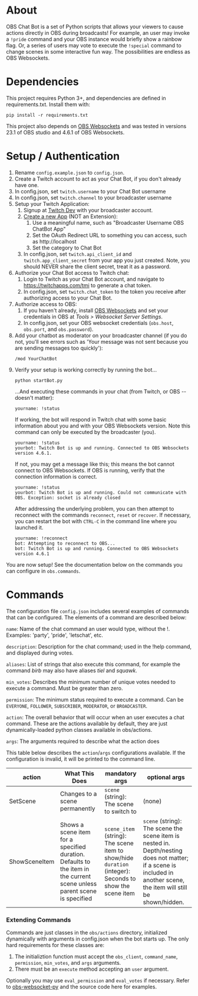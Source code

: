 # About
OBS Chat Bot is a set of Python scripts that allows your viewers to cause actions directly in OBS during broadcasts! For example, an user may invoke a `!pride` command and your OBS instance would briefly show a rainbow flag. Or, a series of users may vote to execute the `!special` command to change scenes in some interactive fun way. The possibilities are endless as OBS Websockets.

# Dependencies
This project requires Python 3+, and dependencies are defined in requirements.txt. Install them with:
```
pip install -r requirements.txt
```
This project also depends on [OBS Websockets](https://obsproject.com/forum/resources/obs-websocket-remote-control-of-obs-studio-made-easy.466/) and was tested in versions 23.1 of OBS studio and 4.6.1 of OBS Websockets. 

# Setup / Authentication
1. Rename `config.example.json` to `config.json`.
1. Create a Twitch account to act as your Chat Bot, if you don't already have one.
1. In config.json, set `twitch.username` to your Chat Bot username
1. In config.json, set `twitch.channel` to your broadcaster username
1. Setup your Twitch Application:
   1. Signup at [Twitch Dev](https://dev.twitch.tv) with your broadcaster account.
   1. [Create a new App](https://dev.twitch.tv/console/apps) (NOT an Extension):
       1. Use a meaningful name, such as "Broadcaster Username OBS ChatBot App"
       1. Set the OAuth Redirect URL to something you can access, such as http://localhost
       1. Set the category to Chat Bot
   1. In config.json, set `twitch.api_client_id` and `twitch.app_client_secret` from your app you just created. Note, you should NEVER share the client secret, treat it as a password.
1. Authorize your Chat Bot access to Twitch chat:
   1. Login to Twitch as your Chat Bot account, and navigate to https://twitchapps.com/tmi to generate a chat token.
   1. In config.json, set `twitch.chat_token` to the token you receive after authorizing access to your Chat Bot.
1. Authorize access to OBS:
   1. If you haven't already, install  [OBS Websockets](https://obsproject.com/forum/resources/obs-websocket-remote-control-of-obs-studio-made-easy.466/) and set your credentials in OBS at _Tools > Websocket Server Settings_. 
   1. In config.json, set your OBS websocket credentials (`obs.host`, `obs.port`, and `obs.password`).
1. Add your chatbot as moderator on your broadcaster channel (if you do not, you'll see errors such as 'Your message was not sent because you are sending messages too quickly'):
   ```
   /mod YourChatBot
   ```
1. Verify your setup is working correctly by running the bot...
   ```
   python startBot.py
   ```
   ...And executing these commands in your chat (from Twitch, or OBS -- doesn't matter):
   ```
   yourname: !status
   ```
   If working, the bot will respond in Twitch chat with some basic information about you and with your OBS Websockets version. Note this command can only be executed by the broadcaster (you).
   ```
   yourname: !status
   yourbot: Twitch Bot is up and running. Connected to OBS Websockets version 4.6.1.
   ```
   If not, you may get a message like this; this means the bot cannot connect to OBS Websockets. If OBS is running, verify that the connection information is correct.
   ```
   yourname: !status
   yourbot: Twitch Bot is up and running. Could not communicate with OBS. Exception: socket is already closed
   ```
   After addressing the underlying problem, you can then attempt to reconnect with the commands `reconnect`, `reset` or `recover`. If necessary, you can restart the bot with `CTRL-C` in the command line where you launched it.
   ```
   yourname: !reconnect
   bot: Attempting to reconnect to OBS...
   bot: Twitch Bot is up and running. Connected to OBS Websockets version 4.6.1
   ```

You are now setup! See the documentation below on the commands you can configure in `obs.commands`.

# Commands
The configuration file `config.json` includes several examples of commands that can be configured. 
The elements of a command are described below: 

`name`: Name of the chat command an user would type, without the !. Examples: 'party', 'pride', 'letschat', etc. 

`description`: Description for the chat command; used in the !help command, and displayed during votes. 

`aliases`: List of strings that also execute this command, for example the command _birb_ may also have aliases _tiel_ and _squawk_. 

`min_votes`: Describes the minimum number of unique votes needed to execute a command. Must be greater than zero. 

`permission`: The minimum status required to execute a command. Can be `EVERYONE`, `FOLLOWER`, `SUBSCRIBER`, `MODERATOR`, or `BROADCASTER`. 

`action`: The overall behavior that will occur when an user executes a chat command. These are the actions available by default, they are just dynamically-loaded python classes available in obs/actions. 

`args`: The arguments required to describe what the action does

This table below describes the `action`/`args` configurations available. If the configuration is invalid, it will be printed to the command line. 

| action        | What This Does                                                                                                          | mandatory args                                                                                           | optional args                                                                  |
|---------------|-------------------------------------------------------------------------------------------------------------------------|----------------------------------------------------------------------------------------------------------|--------------------------------------------------------------------------------|
| SetScene      | Changes to a scene permanently                                                                                          | `scene` (string): The scene to switch to                                                                 | (none)                                                                         |
| ShowSceneItem | Shows a scene item for a specified duration. Defaults to the item in the current scene unless parent scene is specified | `scene_item` (string): The scene item to show/hide <br> `duration` (integer): Seconds to show the scene item | `scene` (string): The scene the scene item is nested in. Depth/nesting does not matter; if a scene is included in another scene, the item will still be shown/hidden. |

### Extending Commands
Commands are just classes in the `obs/actions` directory, initialized dynamically with arguments in config.json when the bot starts up. The only hard requirements for these classes are:
1. The initializtion function must accept the `obs_client`, `command_name`, `permission`, `min_votes`, and `args` arguments. 
2. There must be an `execute` method accepting an `user` argument. 

Optionally you may use `eval_permission` and `eval_votes` if necessary. Refer to [obs-websocket-py](https://github.com/Elektordi/obs-websocket-py) and the source code here for examples.